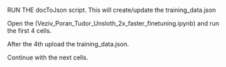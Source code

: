 RUN THE docToJson script. This will create/update the training_data.json

Open the (Veziv_Poran_Tudor_Unsloth_2x_faster_finetuning.ipynb) and run the first 4 cells.

After the 4th upload the training_data.json.

Continue with the next cells.
